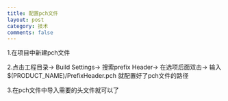 ```yaml
---
title: 配置pch文件
layout: post
category: 技术
comments: false
---
```



1.在项目中新建pch文件

2.点击工程目录-> Build Settings-> 搜索prefix Header-> 在选项后面双击-> 输入$(PRODUCT_NAME)/PrefixHeader.pch 就配置好了pch文件的路径

3.在pch文件中导入需要的头文件就可以了
